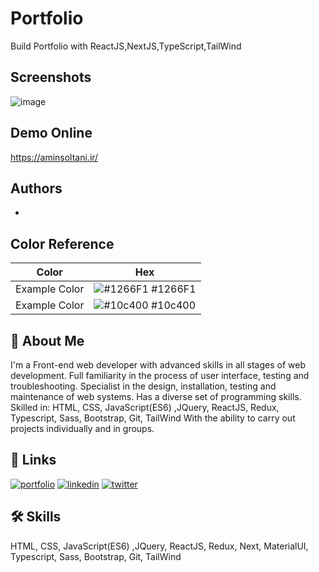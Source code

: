 # Portfolio

Build Portfolio with ReactJS,NextJS,TypeScript,TailWind

## Screenshots
![image](https://user-images.githubusercontent.com/84838451/178807323-9906574e-ae81-45c5-8795-7cd8873f1113.png)



## Demo Online
https://aminsoltani.ir/


## Authors

- []()

## Color Reference

| Color         | Hex                                                              |
| ------------- | ---------------------------------------------------------------- |
| Example Color | ![#1266F1](https://via.placeholder.com/10/1266F1?text=+) #1266F1 |
| Example Color | ![#10c400](https://via.placeholder.com/10/10c400?text=+) #10c400 |

## 🚀 About Me

I'm a Front-end web developer with advanced skills in all stages of web development. Full familiarity in the process of user interface, testing and troubleshooting. Specialist in the design, installation, testing and maintenance of web systems. Has a diverse set of programming skills. Skilled in:
HTML, CSS, JavaScript(ES6) ,JQuery, ReactJS, Redux, Typescript, Sass, Bootstrap, Git, TailWind
With the ability to carry out projects individually and in groups.

## 🔗 Links

[![portfolio](https://img.shields.io/badge/my_portfolio-000?style=for-the-badge&logo=ko-fi&logoColor=white)]()
[![linkedin](https://img.shields.io/badge/linkedin-0A66C2?style=for-the-badge&logo=linkedin&logoColor=white)]()
[![twitter](https://img.shields.io/badge/twitter-1DA1F2?style=for-the-badge&logo=twitter&logoColor=white)]()

## 🛠 Skills

HTML, CSS, JavaScript(ES6) ,JQuery, ReactJS, Redux, Next, MaterialUI, Typescript, Sass, Bootstrap, Git, TailWind
